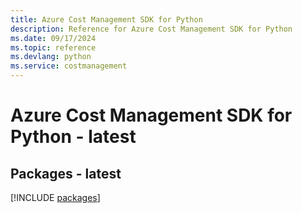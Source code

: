 ```yaml
---
title: Azure Cost Management SDK for Python
description: Reference for Azure Cost Management SDK for Python
ms.date: 09/17/2024
ms.topic: reference
ms.devlang: python
ms.service: costmanagement
---
```

# Azure Cost Management SDK for Python - latest
## Packages - latest
[!INCLUDE [packages](cost-management-index.md)]